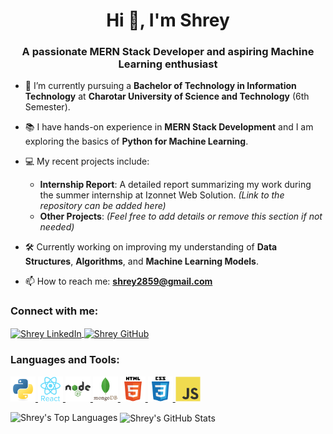 <h1 align="center">Hi 👋, I'm Shrey</h1>
<h3 align="center">A passionate MERN Stack Developer and aspiring Machine Learning enthusiast</h3>


- 🌱 I’m currently pursuing a **Bachelor of Technology in Information Technology** at **Charotar University of Science and Technology** (6th Semester).

- 📚 I have hands-on experience in **MERN Stack Development** and I am exploring the basics of **Python for Machine Learning**.

- 💻 My recent projects include:
  - **Internship Report**: A detailed report summarizing my work during the summer internship at Izonnet Web Solution. *(Link to the repository can be added here)*
  - **Other Projects**: *(Feel free to add details or remove this section if not needed)*

- 🛠️ Currently working on improving my understanding of **Data Structures**, **Algorithms**, and **Machine Learning Models**.

- 📫 How to reach me: **shrey2859@gmail.com**

<h3 align="left">Connect with me:</h3>
<p align="left">
  <a href="https://www.linkedin.com/in/shrey-patel-7168a724b/" target="blank">
    <img align="center" src="https://raw.githubusercontent.com/rahuldkjain/github-profile-readme-generator/master/src/images/icons/Social/linked-in-alt.svg" alt="Shrey LinkedIn" height="30" width="40" />
  </a>
  <a href="https://github.com/shrey3456" target="blank">
    <img align="center" src="https://raw.githubusercontent.com/rahuldkjain/github-profile-readme-generator/master/src/images/icons/Social/github.svg" alt="Shrey GitHub" height="30" width="40" />
  </a>
</p>

<h3 align="left">Languages and Tools:</h3>
<p align="left">
  <a href="https://www.python.org" target="_blank" rel="noreferrer">
    <img src="https://raw.githubusercontent.com/devicons/devicon/master/icons/python/python-original.svg" alt="Python" width="40" height="40" />
  </a>
  <a href="https://reactjs.org/" target="_blank" rel="noreferrer">
    <img src="https://raw.githubusercontent.com/devicons/devicon/master/icons/react/react-original-wordmark.svg" alt="React" width="40" height="40" />
  </a>
  <a href="https://nodejs.org" target="_blank" rel="noreferrer">
    <img src="https://raw.githubusercontent.com/devicons/devicon/master/icons/nodejs/nodejs-original-wordmark.svg" alt="Node.js" width="40" height="40" />
  </a>
  <a href="https://www.mongodb.com/" target="_blank" rel="noreferrer">
    <img src="https://raw.githubusercontent.com/devicons/devicon/master/icons/mongodb/mongodb-original-wordmark.svg" alt="MongoDB" width="40" height="40" />
  </a>
  <a href="https://www.w3.org/html/" target="_blank" rel="noreferrer">
    <img src="https://raw.githubusercontent.com/devicons/devicon/master/icons/html5/html5-original-wordmark.svg" alt="HTML" width="40" height="40" />
  </a>
  <a href="https://www.w3schools.com/css/" target="_blank" rel="noreferrer">
    <img src="https://raw.githubusercontent.com/devicons/devicon/master/icons/css3/css3-original-wordmark.svg" alt="CSS" width="40" height="40" />
  </a>
  <a href="https://www.javascript.com/" target="_blank" rel="noreferrer">
    <img src="https://raw.githubusercontent.com/devicons/devicon/master/icons/javascript/javascript-original.svg" alt="JavaScript" width="40" height="40" />
  </a>
</p>

<p><img align="left" src="https://github-readme-stats.vercel.app/api/top-langs?username=shrey3456&show_icons=true&locale=en&layout=compact" alt="Shrey's Top Languages" /></p>

<p>&nbsp;<img align="center" src="https://github-readme-stats.vercel.app/api?username=shrey3456&show_icons=true&locale=en" alt="Shrey's GitHub Stats" /></p>
